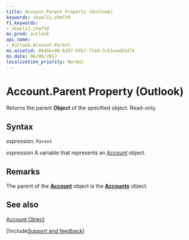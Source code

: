 ```yaml
---
title: Account.Parent Property (Outlook)
keywords: vbaol11.chm739
f1_keywords:
- vbaol11.chm739
ms.prod: outlook
api_name:
- Outlook.Account.Parent
ms.assetid: 86d6bc88-6357-97b7-71e4-3c51eae01d74
ms.date: 06/08/2017
localization_priority: Normal
---
```



# Account.Parent Property (Outlook)

Returns the parent  **Object** of the specified object. Read-only.


## Syntax

_expression_. `Parent`

_expression_ A variable that represents an [Account](./Outlook.Account.md) object.


## Remarks

The parent of the  **[Account](Outlook.Account.md)** object is the **[Accounts](Outlook.Accounts.md)** object.


## See also


[Account Object](Outlook.Account.md)

[!include[Support and feedback](~/includes/feedback-boilerplate.md)]